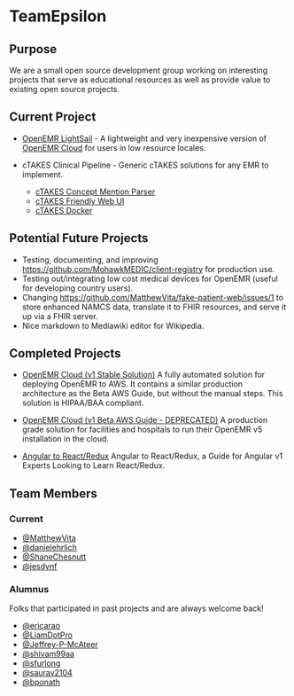 # TeamEpsilon

## Purpose

We are a small open source development group working on interesting projects that serve as educational resources as well as provide value to existing open source projects.

## Current Project

- [OpenEMR LightSail](https://github.com/GoTeamEpsilon/OpenEMR-LightSail-ScratchPad) - A lightweight and very inexpensive version of [OpenEMR Cloud](https://github.com/GoTeamEpsilon/OpenEMR-Cloud) for users in low resource locales.

- cTAKES Clinical Pipeline - Generic cTAKES solutions for any EMR to implement.
  - [cTAKES Concept Mention Parser](https://github.com/GoTeamEpsilon/cTAKES-Concept-Mention-Parser)
  - [cTAKES Friendly Web UI](https://github.com/GoTeamEpsilon/cTAKES-Friendly-Web-UI)
  - [cTAKES Docker](https://github.com/GoTeamEpsilon/ctakes-docker)

## Potential Future Projects
- Testing, documenting, and improving https://github.com/MohawkMEDIC/client-registry for production use.
- Testing out/integrating low cost medical devices for OpenEMR (useful for developing country users).
- Changing https://github.com/MatthewVita/fake-patient-web/issues/1 to store enhanced NAMCS data, translate it to FHIR resources, and serve it up via a FHIR server.
- Nice markdown to Mediawiki editor for Wikipedia.

## Completed Projects

- [OpenEMR Cloud (v1 Stable Solution)](https://github.com/GoTeamEpsilon/OpenEMR-Cloud) A fully automated solution for deploying OpenEMR to AWS. It contains a similar production architecture as the Beta AWS Guide, but without the manual steps. This solution is HIPAA/BAA compliant.

- [OpenEMR Cloud (v1 Beta AWS Guide - DEPRECATED)](https://github.com/GoTeamEpsilon/OpenEMR-Cloud) A production grade solution for facilities and hospitals to run their OpenEMR v5 installation in the cloud.

- [Angular to React/Redux](https://github.com/GoTeamEpsilon/angular-to-react-redux) Angular to React/Redux, a Guide for Angular v1 Experts Looking to Learn React/Redux.

## Team Members

### Current

- [@MatthewVita](https://github.com/matthewvita)
- [@danielehrlich](https://github.com/danielehrlich)
- [@ShaneChesnutt](https://github.com/shanechesnutt)
- [@jesdynf](https://github.com/jesdynf)

### Alumnus

Folks that participated in past projects and are always welcome back!

- [@ericarao](https://github.com/ericarao)
- [@LiamDotPro](https://github.com/LiamDotPro)
- [@Jeffrey-P-McAteer](https://github.com/Jeffrey-P-McAteer)
- [@shivam99aa](https://github.com/shivam99aa)
- [@sfurlong](https://github.com/sfurlong)
- [@saurav2104](https://github.com/saurav2104)
- [@bponath](https://github.com/bponath)
